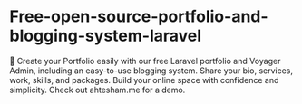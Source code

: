 # Free-open-source-portfolio-and-blogging-system-laravel
🚀 Create your Portfolio easily with our free Laravel portfolio and Voyager Admin, including an easy-to-use blogging system. Share your bio, services, work, skills, and packages. Build your online space with confidence and simplicity. Check out ahtesham.me for a demo.
